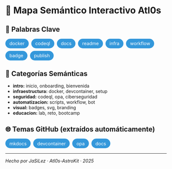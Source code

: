 
# 🧠 Mapa Semántico Interactivo Atl0s

<style>
.semantic-box { display: flex; flex-wrap: wrap; gap: 0.5rem; margin: 1rem 0; }
.semantic-badge {
    background-color: #3498db; color: white; padding: 0.4rem 0.8rem;
    border-radius: 1rem; font-size: 0.9rem;
}
</style>

## 🔑 Palabras Clave

<div class="semantic-box">
  <span class="semantic-badge">docker</span>
  <span class="semantic-badge">codeql</span>
  <span class="semantic-badge">docs</span>
  <span class="semantic-badge">readme</span>
  <span class="semantic-badge">infra</span>
  <span class="semantic-badge">workflow</span>
  <span class="semantic-badge">badge</span>
  <span class="semantic-badge">publish</span>
</div>

## 🧭 Categorías Semánticas

- **intro:** inicio, onboarding, bienvenida
- **infraestructura:** docker, devcontainer, setup
- **seguridad:** codeql, opa, ciberseguridad
- **automatizacion:** scripts, workflow, bot
- **visual:** badges, svg, branding
- **educacion:** lab, reto, bootcamp

## 🌐 Temas GitHub (extraídos automáticamente)

<div class="semantic-box">
  <span class="semantic-badge">mkdocs</span>
  <span class="semantic-badge">devcontainer</span>
  <span class="semantic-badge">opa</span>
  <span class="semantic-badge">docs</span>
</div>

---

_Hecho por JaSiLez · Atl0s-AstroKit · 2025_
